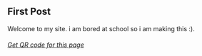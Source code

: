 ## First Post
Welcome to my site. i am bored at school so i am making this :).
###### [Get QR code for this page](https://sastofficial.github.io/assets/img/qr/first%20post.png)
